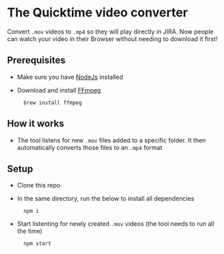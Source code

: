 # The Quicktime video converter

Convert `.mov` videos to `.mp4` so they will play directly in JIRA. Now people can watch your video in their Browser without needing to download it first!

## Prerequisites
- Make sure you have [NodeJs](https://nodejs.org/en/) installed
- Download and install [FFmpeg](https://ffmpeg.org/) 

        brew install ffmpeg

## How it works
- The tool listens for new `.mov` files added to a specific folder. It then automatically converts those files to an `.mp4` format


## Setup 
- Clone this repo
- In the same directory, run the below to install all dependencies

        npm i

- Start listenting for newly created `.mov` videos (the tool needs to run all the time)

        npm start
